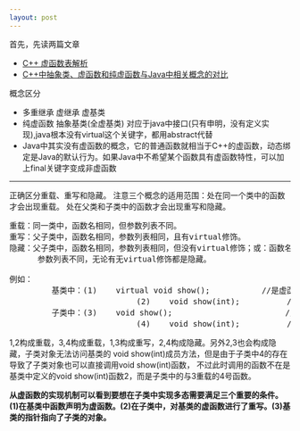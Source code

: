 ```yaml
---
layout: post
---
```

首先，先读两篇文章

* [C++ 虚函数表解析](http://blog.csdn.net/haoel/article/details/1948051)
* [C++中抽象类、虚函数和纯虚函数与Java中相关概念的对比](http://blog.csdn.net/varistor/article/details/9083129)

概念区分

- 多重继承 虚继承 虚基类
- 纯虚函数 抽象基类(全虚基类) 对应于java中接口(只有申明，没有定义实现),java根本没有virtual这个关键字，都用abstract代替
- Java中其实没有虚函数的概念，它的普通函数就相当于C++的虚函数，动态绑定是Java的默认行为。如果Java中不希望某个函数具有虚函数特性，可以加上final关键字变成非虚函数

---

正确区分重载、重写和隐藏。
注意三个概念的适用范围：处在同一个类中的函数才会出现重载。
处在父类和子类中的函数才会出现重写和隐藏。

<pre>
重载：同一类中，函数名相同，但参数列表不同。
重写：父子类中，函数名相同，参数列表相同，且有virtual修饰。
隐藏：父子类中，函数名相同，参数列表相同，但没有virtual修饰；或：函数名相同，
      参数列表不同，无论有无virtual修饰都是隐藏。

例如：
         基类中：(1)    virtual void show();           //是虚函数
                           (2)    void show(int);          //不是虚函数
         子类中：(3)    void show();                        //是虚函数
                           (4)    void show(int);          //不是虚函数
</pre>
1,2构成重载，3,4构成重载，1,3构成重写，2,4构成隐藏。另外2,3也会构成隐藏，子类对象无法访问基类的
void show(int)成员方法，但是由于子类中4的存在导致了子类对象也可以直接调用void show(int)函数，
不过此时调用的函数不在是基类中定义的void show(int)函数2，而是子类中的与3重载的4号函数。


**从虚函数的实现机制可以看到要想在子类中实现多态需要满足三个重要的条件。(1)在基类中函数声明为虚函数。(2)在子类中，对基类的虚函数进行了重写。(3)基类的指针指向了子类的对象。**
